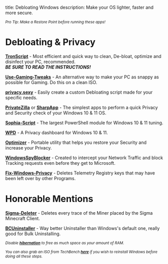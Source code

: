 title: Debloating Windows
description: Make your OS lighter, faster and more secure.

<sub>*Pro Tip: Make a Restore Point before running these apps!*</sub>
# Debloating & Privacy
**[TronScript](https://bmrf.org/repos/tron/)** - Most efficient and quick way to clean, De-bloat, optimize and disinfect your PC, recommended.  
**_BE SURE TO READ THE INSTRUCTIONS!_**

**[Use-Gaming-Tweaks](https://github.com/PrincessAkira/Use-Gaming-Tweaks)** - An alternative way to make your PC as snappy as possible for Gaming. Do this on a clean ISO.

**[privacy.sexy](https://privacy.sexy/)** - Easily create a custom Debloating script made for your specific needs.

**[PrivateZilla](https://github.com/builtbybel/privatezilla)** or **[SharpApp](https://github.com/builtbybel/sharpapp)** - The simplest apps to perform a quick Privacy and Security check of your Windows 10 & 11 OS.

**[Sophia-Script](https://github.com/farag2/Sophia-Script-for-Windows)** - The largest PowerShell module for Windows 10 & 11 tuning.

**[WPD](https://wpd.app)** - A Privacy dashboard for Windows 10 & 11.

**[Optimizer](https://github.com/hellzerg/optimizer/releases)** - Portable utility that helps you restore your Security and increase your Privacy.

**[WindowsSpyBlocker](https://github.com/crazy-max/WindowsSpyBlocker)** - Created to intercept your Network Traffic and block Tracking requests even before they get to Microsoft.

**[Fix-Windows-Privacy](https://modzero.github.io/fix-windows-privacy/)** - Deletes Telemetry Registry keys that may have been left over by other Programs.
 
 
# Honorable Mentions 
[**Sigma-Deleter**](https://github.com/XatzClient/Sigma-Deleter) - Deletes every trace of the Miner placed by the Sigma Minecraft Client.

**[BCUninstaller](https://www.bcuninstaller.com/)** - Way better Uninstaller than Windows's default one, really good for Bulk Uninstalling.

<sub>*Disable [**hibernation**](https://docs.microsoft.com/en-us/troubleshoot/windows-client/deployment/disable-and-re-enable-hibernation) to free as much space as your amount of RAM.*</sub>

<sub>*You can also grab an ISO from TechBench [**here**](https://tb.rg-adguard.net/public.php) if you wish to reinstall Windows before doing all these steps.*</sub>
